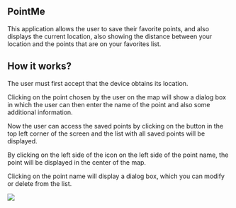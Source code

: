 ## PointMe
This application allows the user to save their favorite points, and also displays the current location, also showing the distance between your location and the points that are on your favorites list.


## How it works?
The user must first accept that the device obtains its location.

Clicking on the point chosen by the user on the map will show a dialog box in which the user can then enter the name of the point and also some additional information.

Now the user can access the saved points by clicking on the button in the top left corner of the screen and the list with all saved points will be displayed.

By clicking on the left side of the icon on the left side of the point name, the point will be displayed in the center of the map.

Clicking on the point name will display a dialog box, which you can modify or delete from the list.



![](https://github.com/alexpt2000gmit/3Year_Project_Windows_Universal_App_PointMe/blob/master/screenshot/screencast.gif?raw=true)
